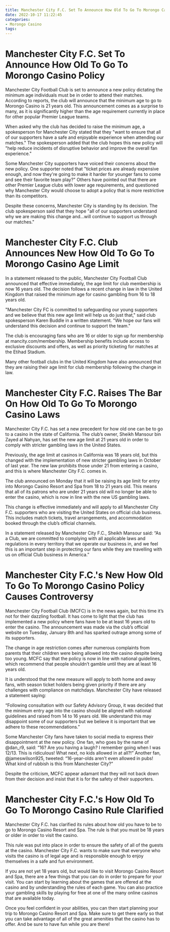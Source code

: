 ```yaml
---
title: Manchester City F.C. Set To Announce How Old To Go To Morongo Casino Policy
date: 2022-10-17 11:22:45
categories:
- Morongo Casino
tags:
---
```



#  Manchester City F.C. Set To Announce How Old To Go To Morongo Casino Policy

Manchester City Football Club is set to announce a new policy dictating the minimum age individuals must be in order to attend their matches. According to reports, the club will announce that the minimum age to go to Morongo Casino is 21 years old. This announcement comes as a surprise to many, as it is significantly higher than the age requirement currently in place for other popular Premier League teams.

When asked why the club has decided to raise the minimum age, a spokesperson for Manchester City stated that they "want to ensure that all of our supporters have a safe and enjoyable experience when attending our matches." The spokesperson added that the club hopes this new policy will "help reduce incidents of disruptive behavior and improve the overall fan experience."

Some Manchester City supporters have voiced their concerns about the new policy. One supporter noted that "ticket prices are already expensive enough, and now they're going to make it harder for younger fans to come and see their favorite team play?" Others have pointed out that there are other Premier League clubs with lower age requirements, and questioned why Manchester City would choose to adopt a policy that is more restrictive than its competitors.

Despite these concerns, Manchester City is standing by its decision. The club spokesperson said that they hope "all of our supporters understand why we are making this change and...will continue to support us through our matches."

#  Manchester City F.C. Club Announces New How Old To Go To Morongo Casino Age Limit

In a statement released to the public, Manchester City Football Club announced that effective immediately, the age limit for club membership is now 16 years old. The decision follows a recent change in law in the United Kingdom that raised the minimum age for casino gambling from 16 to 18 years old.

"Manchester City FC is committed to safeguarding our young supporters and we believe that this new age limit will help us do just that," said club spokesperson Karen Buddle in a written statement. "We hope our fans will understand this decision and continue to support the team."

The club is encouraging fans who are 16 or older to sign up for membership at mancity.com/membership. Membership benefits include access to exclusive discounts and offers, as well as priority ticketing for matches at the Etihad Stadium.

Many other football clubs in the United Kingdom have also announced that they are raising their age limit for club membership following the change in law.

#  Manchester City F.C. Raises The Bar On How Old To Go To Morongo Casino Laws

Manchester City F.C. has set a new precedent for how old one can be to go to a casino in the state of California. The club’s owner, Sheikh Mansour bin Zayed al Nahyan, has set the new age limit at 21 years old in order to comply with stricter gambling laws in the United States.

Previously, the age limit at casinos in California was 18 years old, but this changed with the implementation of new stricter gambling laws in October of last year. The new law prohibits those under 21 from entering a casino, and this is where Manchester City F.C. comes in.

The club announced on Monday that it will be raising its age limit for entry into Morongo Casino Resort and Spa from 18 to 21 years old. This means that all of its patrons who are under 21 years old will no longer be able to enter the casino, which is now in line with the new US gambling laws.

This change is effective immediately and will apply to all Manchester City F.C. supporters who are visiting the United States on official club business. This includes match tickets, travel arrangements, and accommodation booked through the club’s official channels.

In a statement released by Manchester City F.C., Sheikh Mansour said: “As a Club, we are committed to complying with all applicable laws and regulations in every territory that we operate our business in, and we feel this is an important step in protecting our fans while they are travelling with us on official Club business in America.”

#  Manchester City F.C.'s New How Old To Go To Morongo Casino Policy Causes Controversy

Manchester City Football Club (MCFC) is in the news again, but this time it’s not for their dazzling football. It has come to light that the club has implemented a new policy where fans have to be at least 16 years old to enter the casino. The announcement was made via the club’s official website on Tuesday, January 8th and has sparked outrage among some of its supporters.

The change in age restriction comes after numerous complaints from parents that their children were being allowed into the casino despite being too young. MCFC say that the policy is now in line with national guidelines, which recommend that people shouldn’t gamble until they are at least 16 years old.

It is understood that the new measure will apply to both home and away fans, with season ticket holders being given priority if there are any challenges with compliance on matchdays. Manchester City have released a statement saying:

“Following consultation with our Safety Advisory Group, it was decided that the minimum entry age into the casino should be aligned with national guidelines and raised from 14 to 16 years old. We understand this may disappoint some of our supporters but we believe it is important that we adhere to these recommendations.”

Some Manchester City fans have taken to social media to express their disappointment at the new policy. One fan, who goes by the name of @dan_r9, said: “16? Are you having a laugh? I remember going when I was 12/13. This is ridiculous! What next, no kids allowed in at all?!” Another fan, @jameswilson925, tweeted: “16-year-olds aren’t even allowed in pubs! What kind of rubbish is this from Manchester City?”

Despite the criticism, MCFC appear adamant that they will not back down from their decision and insist that it is for the safety of their supporters.

#  Manchester City F.C.'s How Old To Go To Morongo Casino Rule Clarified

Manchester City F.C. has clarified its rules about how old you have to be to go to Morongo Casino Resort and Spa. The rule is that you must be 18 years or older in order to visit the casino.

This rule was put into place in order to ensure the safety of all of the guests at the casino. Manchester City F.C. wants to make sure that everyone who visits the casino is of legal age and is responsible enough to enjoy themselves in a safe and fun environment.

If you are not yet 18 years old, but would like to visit Morongo Casino Resort and Spa, there are a few things that you can do in order to prepare for your visit. You can start by learning about the games that are offered at the casino and by understanding the rules of each game. You can also practice your gambling skills by playing for free at one of the many online casinos that are available today.

Once you feel confident in your abilities, you can then start planning your trip to Morongo Casino Resort and Spa. Make sure to get there early so that you can take advantage of all of the great amenities that the casino has to offer. And be sure to have fun while you are there!